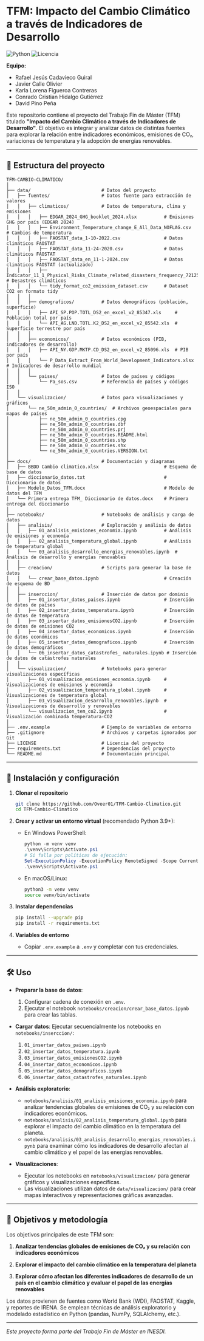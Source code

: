 # TFM: Impacto del Cambio Climático a través de Indicadores de Desarrollo

![Python](https://img.shields.io/badge/python-3.9%2B-blue.svg) ![Licencia](https://img.shields.io/badge/licencia-MIT-green.svg)

**Equipo:**
- Rafael Jesús Cadavieco Guiral  
- Javier Calle Olivier  
- Karla Lorena Figueroa Contreras  
- Conrado Cristian Hidalgo Gutiérrez  
- David Pino Peña  

Este repositorio contiene el proyecto del Trabajo Fin de Máster (TFM) titulado **"Impacto del Cambio Climático a través de Indicadores de Desarrollo"**. El objetivo es integrar y analizar datos de distintas fuentes para explorar la relación entre indicadores económicos, emisiones de CO₂, variaciones de temperatura y la adopción de energías renovables.

---

## 📁 Estructura del proyecto

```
TFM-CAMBIO-CLIMATICO/
│
├── data/                          # Datos del proyecto
│   ├── fuentes/                   # Datos fuente para extracción de valores
│   │   ├── climaticos/            # Datos de temperatura, clima y emisiones
│   │   │   ├── EDGAR_2024_GHG_booklet_2024.xlsx          # Emisiones GHG por país (EDGAR 2024)
│   │   │   ├── Environment_Temperature_change_E_All_Data_NOFLAG.csv  # Cambios de temperatura
│   │   │   ├── FAOSTAT_data_1-10-2022.csv                # Datos climáticos FAOSTAT
│   │   │   ├── FAOSTAT_data_11-24-2020.csv               # Datos climáticos FAOSTAT
│   │   │   ├── FAOSTAT_data_en_11-1-2024.csv             # Datos climáticos FAOSTAT (actualizado)
│   │   │   ├── Indicator_11_1_Physical_Risks_Climate_related_disasters_frequency_7212563912390016675.csv  # Desastres climáticos
│   │   │   └── tidy_format_co2_emission_dataset.csv      # Dataset CO2 en formato tidy
│   │   │
│   │   ├── demograficos/          # Datos demográficos (población, superficie)
│   │   │   ├── API_SP.POP.TOTL_DS2_en_excel_v2_85347.xls     # Población total por país
│   │   │   └── API_AG.LND.TOTL.K2_DS2_en_excel_v2_85542.xls  # Superficie terrestre por país
│   │   │
│   │   ├── economicos/            # Datos económicos (PIB, indicadores de desarrollo)
│   │   │   ├── API_NY.GDP.MKTP.CD_DS2_en_excel_v2_85096.xls  # PIB por país
│   │   │   └── P_Data_Extract_From_World_Development_Indicators.xlsx  # Indicadores de desarrollo mundial
│   │   │
│   │   └── paises/                # Datos de países y códigos
│   │       └── Pa_sos.csv         # Referencia de países y códigos ISO
│   │
│   └── visualizacion/             # Datos para visualizaciones y gráficos
│       └── ne_50m_admin_0_countries/  # Archivos geoespaciales para mapas de países
│           ├── ne_50m_admin_0_countries.cpg
│           ├── ne_50m_admin_0_countries.dbf
│           ├── ne_50m_admin_0_countries.prj
│           ├── ne_50m_admin_0_countries.README.html
│           ├── ne_50m_admin_0_countries.shp
│           ├── ne_50m_admin_0_countries.shx
│           └── ne_50m_admin_0_countries.VERSION.txt
│
├── docs/                          # Documentación y diagramas
│   ├── BBDD Cambio climatico.xlsx                        # Esquema de base de datos
│   ├── diccionario_datos.txt                             # Diccionario de datos
│   ├── Modelo_Datos_TFM.docx                             # Modelo de datos del TFM
│   └── Primera entrega TFM_ Diccionario de datos.docx    # Primera entrega del diccionario
│
├── notebooks/                     # Notebooks de análisis y carga de datos
│   ├── analisis/                  # Exploración y análisis de datos
│   │   ├── 01_analisis_emisiones_economia.ipynb          # Análisis de emisiones y economía
│   │   ├── 02_analisis_temperatura_global.ipynb          # Análisis de temperatura global
│   │   └── 03_analisis_desarrollo_energias_renovables.ipynb  # Análisis de desarrollo y energías renovables
│   │
│   ├── creacion/                  # Scripts para generar la base de datos
│   │   └── crear_base_datos.ipynb                        # Creación de esquema de BD
│   │
│   ├── inserccion/                # Inserción de datos por dominio
│   │   ├── 01_insertar_datos_paises.ipynb                # Inserción de datos de países
│   │   ├── 02_insertar_datos_temperatura.ipynb           # Inserción de datos de temperatura
│   │   ├── 03_insertar_datos_emisionesCO2.ipynb          # Inserción de datos de emisiones CO2
│   │   ├── 04_insertar_datos_economicos.ipynb            # Inserción de datos económicos
│   │   ├── 05_insertar_datos_demograficos.ipynb          # Inserción de datos demográficos
│   │   └── 06_insertar_datos_catastrofes_ naturales.ipynb # Inserción de datos de catástrofes naturales
│   │
│   └── visualizacion/             # Notebooks para generar visualizaciones específicas
│       ├── 01_visualizacion_emisiones_economia.ipynb     # Visualizaciones de emisiones y economía
│       ├── 02_visualizacion_temperatura_global.ipynb     # Visualizaciones de temperatura global
│       ├── 03_visualizacion_desarrollo_renovables.ipynb  # Visualizaciones de desarrollo y renovables
│       └── visualizacion_tem_co2.ipynb                   # Visualización combinada temperatura-CO2
│
├── .env.example                   # Ejemplo de variables de entorno
├── .gitignore                     # Archivos y carpetas ignorados por Git
├── LICENSE                        # Licencia del proyecto
├── requirements.txt               # Dependencias del proyecto
└── README.md                      # Documentación principal
```

---

## 🚀 Instalación y configuración

1. **Clonar el repositorio**

   ```bash
   git clone https://github.com/Oveer01/TFM-Cambio-Climatico.git
   cd TFM-Cambio-Climatico
   ```

2. **Crear y activar un entorno virtual** (recomendado Python 3.9+):

   * En Windows PowerShell:

     ```powershell
     python -m venv venv
     .\venv\Scripts\Activate.ps1
     # Si falla por políticas de ejecución:
     Set-ExecutionPolicy -ExecutionPolicy RemoteSigned -Scope CurrentUser
     .\venv\Scripts\Activate.ps1
     ```

   * En macOS/Linux:

     ```bash
     python3 -m venv venv
     source venv/bin/activate
     ```

3. **Instalar dependencias**

   ```bash
   pip install --upgrade pip
   pip install -r requirements.txt
   ```

4. **Variables de entorno**

   * Copiar `.env.example` a `.env` y completar con tus credenciales.

---

## 🛠️ Uso

* **Preparar la base de datos**:

  1. Configurar cadena de conexión en `.env`.
  2. Ejecutar el notebook `notebooks/creacion/crear_base_datos.ipynb` para crear las tablas.

* **Cargar datos**:
  Ejecutar secuencialmente los notebooks en `notebooks/inserccion/`:

  1. `01_insertar_datos_paises.ipynb`
  2. `02_insertar_datos_temperatura.ipynb`
  3. `03_insertar_datos_emisionesCO2.ipynb`
  4. `04_insertar_datos_economicos.ipynb`
  5. `05_insertar_datos_demograficos.ipynb`
  6. `06_insertar_datos_catastrofes_naturales.ipynb`


* **Análisis exploratorio**:
  - `notebooks/analisis/01_analisis_emisiones_economia.ipynb` para analizar tendencias globales de emisiones de CO₂ y su relación con indicadores económicos.
  - `notebooks/analisis/02_analisis_temperatura_global.ipynb` para explorar el impacto del cambio climático en la temperatura del planeta.
  - `notebooks/analisis/03_analisis_desarrollo_energias_renovables.ipynb` para examinar cómo los indicadores de desarrollo afectan al cambio climático y el papel de las energías renovables.

* **Visualizaciones**:
  - Ejecutar los notebooks en `notebooks/visualizacion/` para generar gráficos y visualizaciones específicas.
  - Las visualizaciones utilizan datos de `data/visualizacion/` para crear mapas interactivos y representaciones gráficas avanzadas.

---

## 🎯 Objetivos y metodología

Los objetivos principales de este TFM son:

1. **Analizar tendencias globales de emisiones de CO₂ y su relación con indicadores económicos**

2. **Explorar el impacto del cambio climático en la temperatura del planeta**

3. **Explorar cómo afectan los diferentes indicadores de desarrollo de un país en el cambio climático y evaluar el papel de las energías renovables**

Los datos provienen de fuentes como World Bank (WDI), FAOSTAT, Kaggle, y reportes de IRENA. Se emplean técnicas de análisis exploratorio y modelado estadístico en Python (pandas, NumPy, SQLAlchemy, etc.).

---

*Este proyecto forma parte del Trabajo Fin de Máster en INESDI.*
